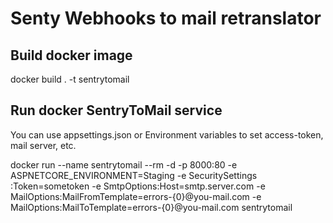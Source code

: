 # Senty Webhooks to mail retranslator

## Build docker image
docker build . -t sentrytomail

## Run docker SentryToMail service
You can use appsettings.json or Environment variables to set access-token, mail server, etc.

docker run --name sentrytomail --rm -d -p 8000:80 -e ASPNETCORE_ENVIRONMENT=Staging -e SecuritySettings
:Token=sometoken -e SmtpOptions:Host=smtp.server.com -e MailOptions:MailFromTemplate=errors-{0}@you-mail.com -e MailOptions:MailToTemplate=errors-{0}@you-mail.com sentrytomail 